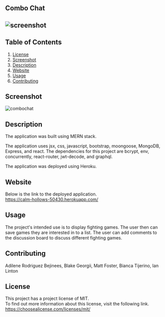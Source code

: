 ## Combo Chat

  ## ![screenshot](https://img.shields.io/badge/License-MIT-blue.svg)

  ## Table of Contents
  1.  [License](#license)
  2.  [Screenshot](#screenshot)
  3.  [Description](#description)
  4.  [Website](#website)
  5.  [Usage](#usage)
  6.  [Contributing](#contributing)

 ## Screenshot
![combochat](https://user-images.githubusercontent.com/93060262/163086765-cc2d15bf-d8aa-4b0f-a49a-cd18764b16f6.png)

 ## Description
 The application was built using MERN stack.  
 
 The application uses jsx, css, javascript, bootstrap, moongoose, MongoDB, Express, and react.
 The dependencies for this project are bcrypt, env, concurrently, react-router, jwt-decode, and graphql.  

 The application was deployed using Heroku.  

 ## Website
 Below is the link to the deployed application.  
 https://calm-hollows-50430.herokuapp.com/

 ## Usage 
 The project's intended use is to display fighting games.  The user then can save games they are interested in to a list.  The user can add comments to the discussion board to discuss different fighting games.  

 ## Contributing 
 Adilene Rodriguez Bejinees, Blake Georgii, Matt Foster, Bianca Tijerino, Ian Linton

 ## License 
 This project has a project license of MIT.  
 To find out more information about this license, visit the following link.
 https://choosealicense.com/licenses/mit/
